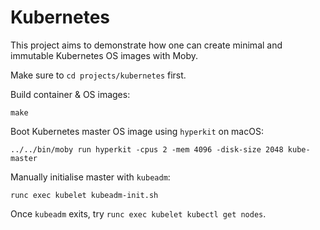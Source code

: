 # Kubernetes

This project aims to demonstrate how one can create minimal and immutable Kubernetes OS images with Moby.

Make sure to `cd projects/kubernetes` first.

Build container & OS images:
```
make
```

Boot Kubernetes master OS image using `hyperkit` on macOS:
```
../../bin/moby run hyperkit -cpus 2 -mem 4096 -disk-size 2048 kube-master
```

Manually initialise master with `kubeadm`:
```
runc exec kubelet kubeadm-init.sh
```

Once `kubeadm` exits, try `runc exec kubelet kubectl get nodes`.
